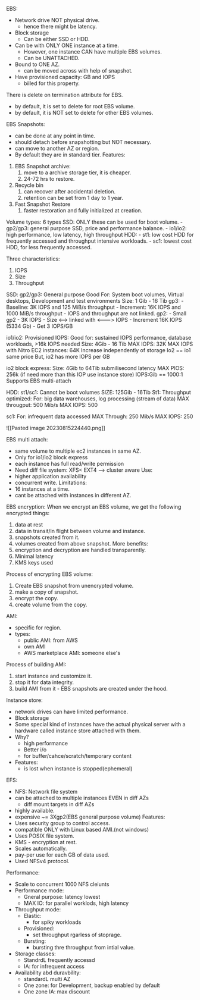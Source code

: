 EBS:
- Network drive NOT physical drive.
	- hence there might be latency.
- Block storage
	- Can be either SSD or HDD.
- Can be with ONLY ONE instance at a time.
	- However, one instance CAN have multiple EBS volumes. 
	- Can be UNATTACHED.
- Bound to ONE AZ.
	- can be moved across with help of snapshot.
- Have provisioned capacity: GB and IOPS
	- billed for this property.

There is delete on termination attribute for EBS.
- by default, it is set to delete for root EBS volume.
- by default, it is NOT set to delete for other EBS volumes.

EBS Snapshots:
- can be done at any point in time.
- should detach before snapshotting but NOT necessary.
- can move to another AZ or region.
- By default they are in standard tier.
Features:
1. EBS Snapshot archive:
	1. move to a archive storage tier, it is cheaper.
	2. 24-72 hrs to restore.
2. Recycle bin
	1. can recover after accidental deletion.
	2. retention can be set from 1 day to 1 year.
3. Fast Snapshot Restore
	1. faster restoration and fully initialized at creation.

Volume types: 6 types
SSD: ONLY these can be used for boot volume.
	- gp2/gp3: general purpose SSD, price and performance balance.
	- io1/io2: high performance, low latency, high throughput
HDD:
	- st1: low cost HDD for frequently accessed and throughput intensive workloads.
	- sc1: lowest cost HDD, for less frequently accessed.

Three characteristics:
1. IOPS
2. Size
3. Throughput

SSD:
gp2/gp3: General purpose
Good For: System boot volumes, Virtual desktops, Development and test environments
Size: 1 Gib - 16 Tib
gp3:
	- Baseline:    3K IOPS and 125 MiB/s throughput
	- Increment: 16K IOPS and 1000 MiB/s throughput
	- IOPS and throughput are not linked.
gp2:
	- Small gp2 - 3K IOPS
	- Size <--> linked with <---> IOPS
	- Increment 16K IOPS (5334 Gb)
	- Get 3 IOPS/GB

io1/io2: Provisioned IOPS:
Good for: sustained IOPS performance, database workloads, >16k IOPS needed
Size: 4Gib - 16 Tib 
MAX IOPS: 32K 
MAX IOPS with Nitro EC2 instances: 64K
Increase independently of storage
Io2 == io1 same price
But, io2 has more IOPS per GB

io2 block express: 
	Size: 4Gib to 64Tib
	submilisecond latency
	MAX PIOS: 256k  (if need more than this IOP use instance store)
	IOPS:Gib == 1000:1
	Supports EBS multi-attach

HDD:
st1/sc1: Cannot be boot volumes
SIZE: 125Gib - 16Tib
St1: Throughput optimized:
For: big data warehouses, log processing (stream of data)
MAX througput: 500 Mib/s
MAX IOPS: 500

sc1:
For: infrequent data accessed
MAX Through: 250 Mib/s
MAX IOPS: 250

![[Pasted image 20230815224440.png]]

EBS multi attach:
- same volume to multiple ec2 instances in same AZ.
- Only for io1/io2 block express
- each instance has full read/write permission
- Need diff file system: XFS< EXT4 --> cluster aware
Use:
- higher application availability
- concurrent write.
Limitations:
- 16 instances at a time.
- cant be attached with instances in different AZ.

EBS encryption:
When we encrypt an EBS volume, we get the following encrypted things:
1. data at rest
2. data in transit/in flight between volume and instance.
3. snapshots created from it.
4. volumes created from above snapshot.
More benefits:
1. encryption and decryption are handled transparently.
2. Minimal latency
3. KMS keys used

Process of encrypting EBS volume:
1. Create EBS snapshot from unencrypted volume.
2. make a copy of snapshot.
3. encrypt the copy.
4. create volume from the copy.


AMI:
- specific for region.
- types:
	- public AMI: from AWS
	- own AMI
	- AWS marketplace AMI: someone else's

Process of building AMI:
1.  start instance and customize it.
2. stop it for data integrity.
3. build AMI from it - EBS snapshots are created under the hood.

Instance store:
- network drives can have limited performance.
- Block storage
- Some special kind of instances have the actual physical server with a hardware called instance store attached with them.
- Why?
	- high performance
	- Better i/o
	- for buffer/cahce/scratch/temporary content
- Features:
	- is lost when instance is stopped(ephemeral)

EFS:
- NFS: Network file system
- can be attached to multiple instances EVEN in diff AZs
	- diff mount targets in diff AZs
- highly available.
- expensive ~= 3Xgp2(EBS general purpose volume)
Features:
- Uses security group to control access.
- compatible ONLY with Linux based AMI.(not windows)
- Uses POSIX file system.
- KMS  - encryption at rest.
- Scales automatically.
- pay-per use for each GB of data used.
- Used NFSv4 protocol.

Performance:
- Scale to concurrent 1000 NFS cleiunts
- Performance mode:
	- Gneral purpose: latency lowest
	- MAX IO: for parallel worklods, high latency
- Throughput mode:
	- Elastic:
		- for spiky workloads
	- Provisioned: 
		- set throughput rgarless of stoprage.
	- Bursting:
		- bursting thre throughput from intial value.
- Storage classes:
	-  StandrdL frequently accessd
	- IA: for infrequent access
- Availability abd duravbility:
	- standardL multi AZ
	- One zone: for Development, backup enabled by default
	- One zone IA: max discount